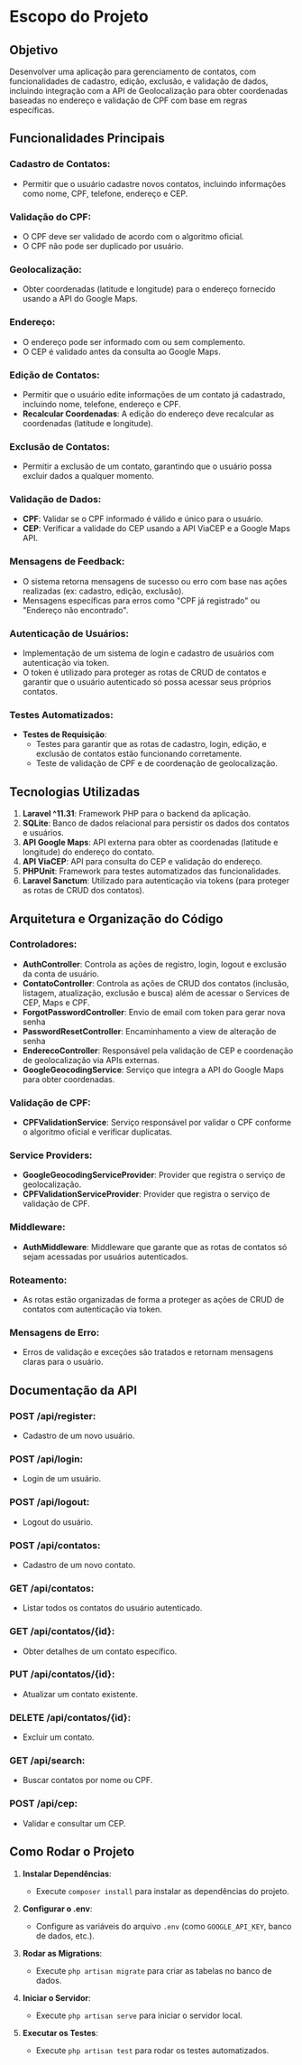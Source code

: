 # Escopo do Projeto

## Objetivo

Desenvolver uma aplicação para gerenciamento de contatos, com funcionalidades de cadastro, edição, exclusão, e validação de dados, incluindo integração com a API de Geolocalização para obter coordenadas baseadas no endereço e validação de CPF com base em regras específicas.

## Funcionalidades Principais

### Cadastro de Contatos:
- Permitir que o usuário cadastre novos contatos, incluindo informações como nome, CPF, telefone, endereço e CEP.

### Validação do CPF:
- O CPF deve ser validado de acordo com o algoritmo oficial.
- O CPF não pode ser duplicado por usuário.

### Geolocalização:
- Obter coordenadas (latitude e longitude) para o endereço fornecido usando a API do Google Maps.

### Endereço:
- O endereço pode ser informado com ou sem complemento.
- O CEP é validado antes da consulta ao Google Maps.

### Edição de Contatos:
- Permitir que o usuário edite informações de um contato já cadastrado, incluindo nome, telefone, endereço e CPF.
- **Recalcular Coordenadas**: A edição do endereço deve recalcular as coordenadas (latitude e longitude).

### Exclusão de Contatos:
- Permitir a exclusão de um contato, garantindo que o usuário possa excluir dados a qualquer momento.

### Validação de Dados:
- **CPF**: Validar se o CPF informado é válido e único para o usuário.
- **CEP**: Verificar a validade do CEP usando a API ViaCEP e a Google Maps API.

### Mensagens de Feedback:
- O sistema retorna mensagens de sucesso ou erro com base nas ações realizadas (ex: cadastro, edição, exclusão).
- Mensagens específicas para erros como "CPF já registrado" ou "Endereço não encontrado".

### Autenticação de Usuários:
- Implementação de um sistema de login e cadastro de usuários com autenticação via token.
- O token é utilizado para proteger as rotas de CRUD de contatos e garantir que o usuário autenticado só possa acessar seus próprios contatos.

### Testes Automatizados:
- **Testes de Requisição**:
    - Testes para garantir que as rotas de cadastro, login, edição, e exclusão de contatos estão funcionando corretamente.
    - Teste de validação de CPF e de coordenação de geolocalização.

## Tecnologias Utilizadas

1. **Laravel ^11.31**: Framework PHP para o backend da aplicação.
2. **SQLite**: Banco de dados relacional para persistir os dados dos contatos e usuários.
3. **API Google Maps**: API externa para obter as coordenadas (latitude e longitude) do endereço do contato.
4. **API ViaCEP**: API para consulta do CEP e validação do endereço.
5. **PHPUnit**: Framework para testes automatizados das funcionalidades.
6. **Laravel Sanctum**: Utilizado para autenticação via tokens (para proteger as rotas de CRUD dos contatos).

## Arquitetura e Organização do Código

### Controladores:
- **AuthController**: Controla as ações de registro, login, logout e exclusão da conta de usuário.
- **ContatoController**: Controla as ações de CRUD dos contatos (inclusão, listagem, atualização, exclusão e busca) além de acessar o Services de CEP, Maps e CPF.
- **ForgotPasswordController**: Envio de email com token para gerar nova senha
- **PasswordResetController**: Encaminhamento a view de alteração de senha
- **EnderecoController**: Responsável pela validação de CEP e coordenação de geolocalização via APIs externas.
- **GoogleGeocodingService**: Serviço que integra a API do Google Maps para obter coordenadas.

### Validação de CPF:
- **CPFValidationService**: Serviço responsável por validar o CPF conforme o algoritmo oficial e verificar duplicatas.

### Service Providers:
- **GoogleGeocodingServiceProvider**: Provider que registra o serviço de geolocalização.
- **CPFValidationServiceProvider**: Provider que registra o serviço de validação de CPF.

### Middleware:
- **AuthMiddleware**: Middleware que garante que as rotas de contatos só sejam acessadas por usuários autenticados.

### Roteamento:
- As rotas estão organizadas de forma a proteger as ações de CRUD de contatos com autenticação via token.

### Mensagens de Erro:
- Erros de validação e exceções são tratados e retornam mensagens claras para o usuário.

## Documentação da API

### **POST /api/register**:
- Cadastro de um novo usuário.

### **POST /api/login**:
- Login de um usuário.

### **POST /api/logout**:
- Logout do usuário.

### **POST /api/contatos**:
- Cadastro de um novo contato.

### **GET /api/contatos**:
- Listar todos os contatos do usuário autenticado.

### **GET /api/contatos/{id}**:
- Obter detalhes de um contato específico.

### **PUT /api/contatos/{id}**:
- Atualizar um contato existente.

### **DELETE /api/contatos/{id}**:
- Excluir um contato.

### **GET /api/search**:
- Buscar contatos por nome ou CPF.

### **POST /api/cep**:
- Validar e consultar um CEP.

## Como Rodar o Projeto

1. **Instalar Dependências**:
    - Execute `composer install` para instalar as dependências do projeto.

2. **Configurar o .env**:
    - Configure as variáveis do arquivo `.env` (como `GOOGLE_API_KEY`, banco de dados, etc.).

3. **Rodar as Migrations**:
    - Execute `php artisan migrate` para criar as tabelas no banco de dados.

4. **Iniciar o Servidor**:
    - Execute `php artisan serve` para iniciar o servidor local.

5. **Executar os Testes**:
    - Execute `php artisan test` para rodar os testes automatizados.

